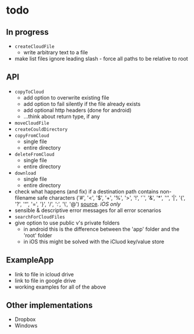 # todo

## In progress

 * `createCloudFile`
   * write arbitrary text to a file
 * make list files ignore leading slash - force all paths to be relative to root
 
## API

 * `copyToCloud`
   * add option to overwrite existing file 
   * add option to fail silently if the file already exists
   * add optional http headers (done for android)
   * ...think about return type, if any
 * `moveCloudFile`
 * `createCouldDirectory`
 * `copyFromCloud`
   * single file
   * entire directory
 * `deleteFromCloud`
   * single file
   * entire directory
 * `download`
   * single file
   * entire directory
 * check what happens (and fix) if a destination path contains non-filename safe characters ('#', '<', '$', '+', '%', '>', '!', '`', '&', '*', '‘', '|', '{', '?', '“', '=', '}', '/', ':', '\\', '@') [source](http://www.mtu.edu/umc/services/digital/writing/characters-avoid/).  _iOS only_
 * sensible & descriptive error messages for all error scenarios
 * `searchForCloudFiles`
 * give option to use public v's private folders
   * in android this is the difference between the 'app' folder and the 'root' folder
   * in iOS this might be solved with the iCluod key/value store
 
## ExampleApp

 * link to file in icloud drive
 * link to file in google drive
 * working examples for all of the above
 
## Other implementations
 
 * Dropbox
 * Windows
